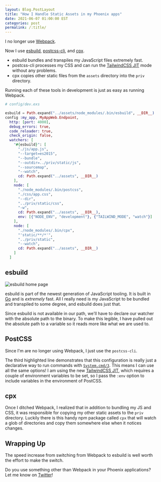 ```yaml
---
layout: Blog.PostLayout
title: "How I Handle Static Assets in my Phoenix apps"
date: 2021-06-07 01:00:00 EST
categories: post
permalink: /:title/
---
```


I no longer use [Webpack](https://webpack.js.org/).

Now I use [esbuild](https://esbuild.github.io/), [postcss-cli](https://github.com/postcss/postcss-cli), and [cpx](https://github.com/mysticatea/cpx).

- esbuild bundles and transpiles my JavaScript files extremely fast.
- postcss-cli processes my CSS and can run the [TailwindCSS JIT](https://tailwindcss.com/docs/just-in-time-mode) mode without any problems.
- cpx copies other static files from the `assets` directory into the `priv` directory.

Running each of these tools in development is just as easy as running Webpack.

```elixir
# config/dev.exs

esbuild = Path.expand("../assets/node_modules/.bin/esbuild", __DIR__)
config :my_app, MyAppWeb.Endpoint,
  http: [port: 4000],
  debug_errors: true,
  code_reloader: true,
  check_origin: false,
  watchers: [
    "#{esbuild}": [
      "./js/app.js",
      "--target=es2015",
      "--bundle",
      "--outdir=../priv/static/js",
      "--sourcemap",
      "--watch",
      cd: Path.expand("../assets", __DIR__)
    ],
    node: [
      "./node_modules/.bin/postcss",
      "./css/app.css",
      "--dir",
      "../priv/static/css",
      "-w",
      cd: Path.expand("../assets", __DIR__),
      env: [{"NODE_ENV", "development"}, {"TAILWIND_MODE", "watch"}]
    ],
    node: [
      "./node_modules/.bin/cpx",
      "'static/**/*'",
      "../priv/static",
      "--watch",
      cd: Path.expand("../assets", __DIR__)
    ]
  ]
```


## esbuild

![esbuild home page](https://res.cloudinary.com/mhanberg/image/upload/v1622864248/Screen_Shot_2021-06-04_at_11.36.48_PM.png)

esbuild is part of the newest generation of JavaScript tooling. It is built in [Go](https://golang.org/) and is _extremely_ fast. All I really need is my JavaScript to be bundled and transpiled to some degree, and esbuild does just that.

Since esbuild is not available in our path, we'll have to declare our watcher with the absolute path to the binary. To make this legible, I have pulled out the absolute path to a variable so it reads more like what we are used to.

## PostCSS

Since I'm are no longer using Webpack, I just use the `postcss-cli`.

The third highlighted line demonstrates that this configuration is really just a declarative way to run commands with [`System.cmd/3`](https://hexdocs.pm/elixir/System.html#cmd/2). This means I can use all the same options! I am using the new [TailwindCSS JIT](https://tailwindcss.com/docs/just-in-time-mode), which requires a couple of environment variables to be set, so I pass the `:env` option to include variables in the environment of PostCSS.

## cpx

Once I ditched Webpack, I realized that in addition to bundling my JS and CSS, it was responsible for copying my other static assets to the `priv` directory. Luckily there is this handy npm package called `cpx` that will watch a glob of directories and copy them somewhere else when it notices changes.

## Wrapping Up

The speed increase from switching from Webpack to esbuild is well worth the effort to make the switch.

Do you use something other than Webpack in your Phoenix applications? Let me know on [Twitter](https://twitter.com/mitchhanberg)!
